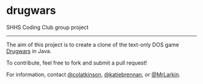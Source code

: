 drugwars
========

SHHS Coding Club group project

* * * * *

The aim of this project is to create a clone of the text-only DOS game [Drugwars](http://en.wikipedia.org/wiki/Drugwars) in Java.

To contribute, feel free to fork and submit a pull request!

For information, contact [@colatkinson](https://github.com/colatkinson), [@katiebrennan](https://github.com/katiebrennan), or [@MrLarkin](https://github.com/MrLarkin).

